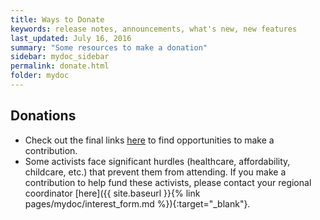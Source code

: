 ```yaml
---
title: Ways to Donate
keywords: release notes, announcements, what's new, new features
last_updated: July 16, 2016
summary: "Some resources to make a donation"
sidebar: mydoc_sidebar
permalink: donate.html
folder: mydoc
---
```


## Donations
- Check out the final links <a href="https://linktr.ee/xrusline3solidarity" target="_blank">here</a> to find opportunities to make a contribution.
- Some activists face significant hurdles (healthcare, affordability, childcare, etc.) that prevent them from attending. 
  If you make a contribution to help fund these activists,
  please contact your regional coordinator [here]({{ site.baseurl }}{% link pages/mydoc/interest_form.md %}){:target="_blank"}.

  
